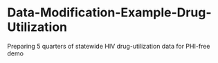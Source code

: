 # Data-Modification-Example-Drug-Utilization
Preparing 5 quarters of statewide HIV drug-utilization data for PHI-free demo

